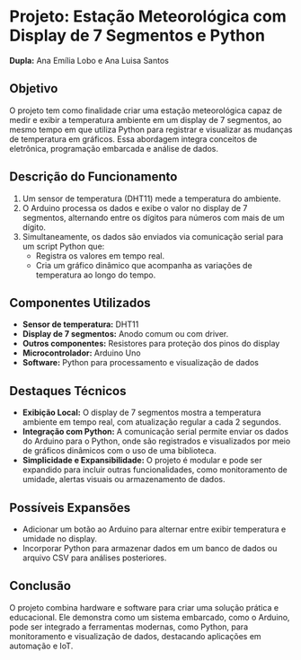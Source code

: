 # Projeto: Estação Meteorológica com Display de 7 Segmentos e Python

**Dupla:** Ana Emília Lobo e Ana Luisa Santos

## Objetivo
O projeto tem como finalidade criar uma estação meteorológica capaz de medir e exibir a temperatura ambiente em um display de 7 segmentos, ao mesmo tempo em que utiliza Python para registrar e visualizar as mudanças de temperatura em gráficos. Essa abordagem integra conceitos de eletrônica, programação embarcada e análise de dados.

## Descrição do Funcionamento
1. Um sensor de temperatura (DHT11) mede a temperatura do ambiente.
2. O Arduino processa os dados e exibe o valor no display de 7 segmentos, alternando entre os dígitos para números com mais de um dígito.
3. Simultaneamente, os dados são enviados via comunicação serial para um script Python que:
   - Registra os valores em tempo real.
   - Cria um gráfico dinâmico que acompanha as variações de temperatura ao longo do tempo.

## Componentes Utilizados
- **Sensor de temperatura:** DHT11  
- **Display de 7 segmentos:** Anodo comum ou com driver. 
- **Outros componentes:** Resistores para proteção dos pinos do display  
- **Microcontrolador:** Arduino Uno  
- **Software:** Python para processamento e visualização de dados  

## Destaques Técnicos
- **Exibição Local:** O display de 7 segmentos mostra a temperatura ambiente em tempo real, com atualização regular a cada 2 segundos.  
- **Integração com Python:** A comunicação serial permite enviar os dados do Arduino para o Python, onde são registrados e visualizados por meio de gráficos dinâmicos com o uso de uma biblioteca. 
- **Simplicidade e Expansibilidade:** O projeto é modular e pode ser expandido para incluir outras funcionalidades, como monitoramento de umidade, alertas visuais ou armazenamento de dados.  

## Possíveis Expansões
- Adicionar um botão ao Arduino para alternar entre exibir temperatura e umidade no display.  
- Incorporar Python para armazenar dados em um banco de dados ou arquivo CSV para análises posteriores.  

## Conclusão
O projeto combina hardware e software para criar uma solução prática e educacional. Ele demonstra como um sistema embarcado, como o Arduino, pode ser integrado a ferramentas modernas, como Python, para monitoramento e visualização de dados, destacando aplicações em automação e IoT.
